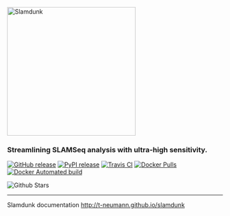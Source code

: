 <img src="http://t-neumann.github.io/slamdunk/images/slamdunk_logo_light.png" width="300" title="Slamdunk">

### Streamlining SLAMSeq analysis with ultra-high sensitivity.

[![GitHub release](https://img.shields.io/github/release/t-neumann/slamdunk.svg)](https://github.com/t-neumann/slamdunk/releases/latest)
[![PyPI release](https://img.shields.io/pypi/v/slamdunk.svg)](https://pypi.python.org/pypi/slamdunk)
[![Travis CI](https://img.shields.io/travis/t-neumann/slamdunk.svg)](https://travis-ci.org/t-neumann/slamdunk)
[![Docker Pulls](https://img.shields.io/docker/pulls/tobneu/slamdunk.svg)](https://hub.docker.com/r/tobneu/slamdunk)
[![Docker Automated build](https://img.shields.io/docker/automated/tobneu/slamdunk.svg)](https://hub.docker.com/r/tobneu/slamdunk/builds/)


![Github Stars](https://img.shields.io/github/stars/t-neumann/slamdunk.svg?style=social&label=Star)

-----


Slamdunk documentation http://t-neumann.github.io/slamdunk

